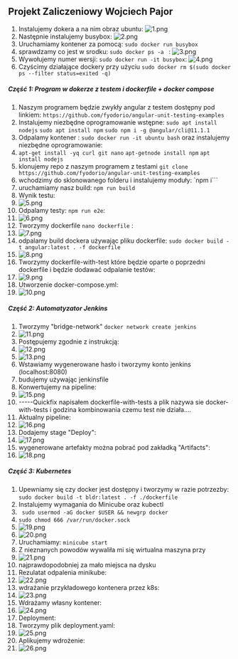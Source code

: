 ## Projekt Zaliczeniowy Wojciech Pajor

1. Instalujemy dokera a na nim obraz ubuntu:
![1.png](https://github.com/InzynieriaOprogramowaniaAGH/MDO2022/blob/WP286214/ProjektZaliczeniowy/1.png)
2. Następnie instalujemy busybox:
![2.png](https://github.com/InzynieriaOprogramowaniaAGH/MDO2022/blob/WP286214/ProjektZaliczeniowy/2.png)
3. Uruchamiamy kontener za pomocą: ``` sudo docker run busybox ```
4. sprawdzamy co jest w srodku: ```sudo docker ps -a ``` :
![3.png](https://github.com/InzynieriaOprogramowaniaAGH/MDO2022/blob/WP286214/ProjektZaliczeniowy/3.png)
5. Wywołujemy numer wersji: ``` sudo docker run -it busybox ```:
![4.png](https://github.com/InzynieriaOprogramowaniaAGH/MDO2022/blob/WP286214/ProjektZaliczeniowy/4.png)
6. Czyścimy działające dockery przy użyciu ``` sudo docker rm $(sudo docker ps --filter status=exited -q) ```

##### Część 1: Program w dokerze z testem i dockerfile + docker compose
1. Naszym programem będzie zwykły angular z testem dostępny pod linkiem: ``` https://github.com/fyodorio/angular-unit-testing-examples ```
2. Instalujemy niezbędne oprogramowanie wstępne: ```sudo apt install nodejs``` ```sudo apt install npm``` ```sudo npm i -g @angular/cli@11.1.1```
3. Odpalamy kontener : ```sudo docker run -it ubuntu bash``` oraz instalujemy niezbędne oprogramowanie:
4. ```apt-get install -yq curl git nano``` ```apt-getnode install npm``` ```apt install nodejs```
5. klonujemy repo z naszym programem z testami ```git clone https://github.com/fyodorio/angular-unit-testing-examples```
6. wchodzimy do sklonowanego folderu i instalujemy moduły: `npm i```
7. uruchamiamy nasz build: ```npm run build```
8. Wynik testu:
9. ![5.png](https://github.com/InzynieriaOprogramowaniaAGH/MDO2022/blob/WP286214/ProjektZaliczeniowy/5.png)
10. Odpalamy testy: ```npm run e2e```:
11. ![6.png](https://github.com/InzynieriaOprogramowaniaAGH/MDO2022/blob/WP286214/ProjektZaliczeniowy/6.png)
12. Tworzymy dockerfile ```nano dockerfile``` :
13. ![7.png](https://github.com/InzynieriaOprogramowaniaAGH/MDO2022/blob/WP286214/ProjektZaliczeniowy/7.png)
14. odpalamy build dockera używając pliku dockerfile: ```sudo docker build -t angular:latest . -f dockerfile```
15. ![8.png](https://github.com/InzynieriaOprogramowaniaAGH/MDO2022/blob/WP286214/ProjektZaliczeniowy/8.png)
16. Tworzymy dockerfile-with-test które będzie oparte o poprzedni dockerfile i będzie dodawać odpalanie testów:
17. ![9.png](https://github.com/InzynieriaOprogramowaniaAGH/MDO2022/blob/WP286214/ProjektZaliczeniowy/9.png)
18. Utworzenie docker-compose.yml:
19. ![10.png](https://github.com/InzynieriaOprogramowaniaAGH/MDO2022/blob/WP286214/ProjektZaliczeniowy/10.png)


##### Część 2: Automatyzator Jenkins
1. Tworzymy "bridge-network" ```docker network create jenkins```
2. ![11.png](https://github.com/InzynieriaOprogramowaniaAGH/MDO2022/blob/WP286214/ProjektZaliczeniowy/11.png)
3. Postępujemy zgodnie z instrukcją:
4. ![12.png](https://github.com/InzynieriaOprogramowaniaAGH/MDO2022/blob/WP286214/ProjektZaliczeniowy/12.png)
5. ![13.png](https://github.com/InzynieriaOprogramowaniaAGH/MDO2022/blob/WP286214/ProjektZaliczeniowy/13.png)
6. Wstawiamy wygenerowane hasło i tworzymy konto jenkins (localhost:8080) 
7. budujemy używając jenkinsfile
9. Konwertujemy na pipeline:
10. ![15.png](https://github.com/InzynieriaOprogramowaniaAGH/MDO2022/blob/WP286214/ProjektZaliczeniowy/15.png)
11. -----Quickfix napisałem dockerfile-with-tests a plik nazywa sie docker-with-tests i godzina kombinowania czemu test nie działa....
12. Aktualny pipeline:
13. ![16.png](https://github.com/InzynieriaOprogramowaniaAGH/MDO2022/blob/WP286214/ProjektZaliczeniowy/16.png)
14. Dodajemy stage "Deploy":
15. ![17.png](https://github.com/InzynieriaOprogramowaniaAGH/MDO2022/blob/WP286214/ProjektZaliczeniowy/17.png)
16. wygenerowane artefakty można pobrać pod zakładką "Artifacts":
17. ![18.png](https://github.com/InzynieriaOprogramowaniaAGH/MDO2022/blob/WP286214/ProjektZaliczeniowy/18.png)

##### Część 3: Kubernetes
1. Upewniamy się czy docker jest dostępny i tworzymy w razie potrzezby: ```sudo docker build -t bldr:latest . -f ./dockerfile```
2. Instalujemy wymagania do Minicube oraz kubectl
3. ``` sudo usermod -aG docker $USER && newgrp docker```
4. ```sudo chmod 666 /var/run/docker.sock```
5. ![19.png](https://github.com/InzynieriaOprogramowaniaAGH/MDO2022/blob/WP286214/ProjektZaliczeniowy/19.png)
6. ![20.png](https://github.com/InzynieriaOprogramowaniaAGH/MDO2022/blob/WP286214/ProjektZaliczeniowy/20.png)
7. Uruchamiamy: ```minicube start```
8. Z nieznanych powodów wywaliła mi się wirtualna maszyna przy 
9. ![21.png](https://github.com/InzynieriaOprogramowaniaAGH/MDO2022/blob/WP286214/ProjektZaliczeniowy/21.png)
10. najprawdopodobniej za mało miejsca na dysku
11. Rezulatat odpalenia minikube:
12. ![22.png](https://github.com/InzynieriaOprogramowaniaAGH/MDO2022/blob/WP286214/ProjektZaliczeniowy/22.png)
13. wdrażanie przykładowego kontenera przez k8s:
14. ![23.png](https://github.com/InzynieriaOprogramowaniaAGH/MDO2022/blob/WP286214/ProjektZaliczeniowy/23.png)
15. Wdrażamy własny kontener:
16. ![24.png](https://github.com/InzynieriaOprogramowaniaAGH/MDO2022/blob/WP286214/ProjektZaliczeniowy/24.png)
17. Deployment:
18. Tworzymy plik deployment.yaml:
19. ![25.png](https://github.com/InzynieriaOprogramowaniaAGH/MDO2022/blob/WP286214/ProjektZaliczeniowy/25.png)
20. Aplikujemy wdrożenie:
21. ![26.png](https://github.com/InzynieriaOprogramowaniaAGH/MDO2022/blob/WP286214/ProjektZaliczeniowy/26.png)





   
